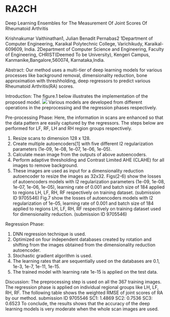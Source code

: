 # RA2CH
Deep Learning Ensembles for The Measurement Of Joint Scores Of Rheumatoid Arthritis 

Krishnakumar Vaithinathan1, Julian Benadit Pernabas2
1Department of Computer Engineering, Karaikal Polytechnic College, Varichikudy, Karaikal-609609, India.
2Department of Computer Science and Engineering, Faculty of Engineering, CHRIST(Deemed To be University), Kengeri Campus, Kanmanike,Bangalore,560074, Karnataka,India.

Abstract:
	Our method uses a multi-tier of deep learning models for various processes like background removal, dimensionality reduction, bone approximation with threshholding, deep regressors to predict various Rheumatoid Arthritis(RA) scores.

Introduction:
The figure.1 below illustrates the implementation of the proposed model. 
<img src="imgs/blockdiag">
Various models are developed from different operations in the preprocessing and the regression phases respectively.

Pre-processing Phase:
Here, the information in scans are enhanced so that the data pattern are easily captured by the regressors. The steps below are performed for LF, RF, LH and RH region groups respectively.
1.	Resize scans to dimension 128 x 128.
2.	Create multiple autoencoders[1] with five different l2 regularization parameters (1e-09, 1e-08, 1e-07, 1e-06, 1e-05).
3.	Calculate mean image from the outputs of above autoencoders.
4.	Perform adaptive thresholding and Contrast Limited AHE (CLAHE) for all images to remove background.
5.	These images are used as input for a dimensionality reduction autoencoder to resize the images as 32x32.
Figs(2-6) show the losses of autoencoders models with l2 regularization parameters (1e-09, 1e-08, 1e-07, 1e-06, 1e-05), learning rate of 0.001 and batch size of 184 applied to regions LH, LF, RH, RF respectively on training dataset. (submission ID 9705546)
Fig.7 show the losses of autoencoders models with l2 regularization of 1e-05, learning rate of 0.001 and batch size of 184 applied to regions LH, LF, RH, RF respectively on training dataset used for dimensionality reduction. (submission ID 9705546)

Regression Phase:
1.	DNN regression technique is used.
2.	Optimized on four independent databases created by rotation and shifting from the images obtained from the dimensionality reduction autoencoder.
3.	Stochastic gradient algorithm is used.
4.	The learning rates that are sequentially used on the databases are 0.1, 1e-3, 1e-7, 1e-11, 1e-15.
5.	The trained model with learning rate 1e-15 is applied on the test data.

Discussion:
	The preprocessing step is used on all the 367 training images. The regression phase is applied on individual regional groups like LH, LF, RH, RF. The following table shows the weighted RMSE of joint scores of RA by our method.
submission ID 9705546
SC1: 1.4869
SC2: 0.7536
SC3: 0.6523
To conclude, the results shows that the accuracy of the deep learning models is very moderate when the whole scan images are used.

